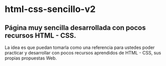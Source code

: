 # html-css-sencillo-v2
Página muy sencilla desarrollada con pocos recursos HTML - CSS. 
---
La idea es que puedan tomarla como una referencia para ustedes poder practicar y desarrollar con pocos recursos aprendidos de HTML - CSS, sus propias propuestas Web.

